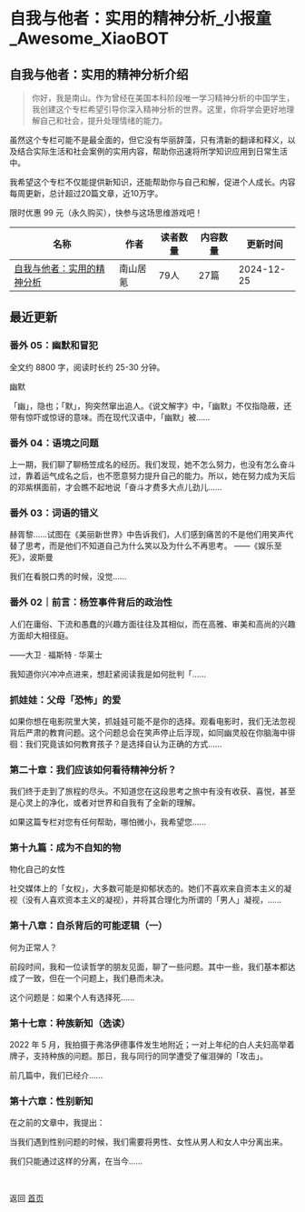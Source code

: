 # 自我与他者：实用的精神分析_小报童_Awesome_XiaoBOT

## 自我与他者：实用的精神分析介绍
> 你好，我是南山。作为曾经在美国本科阶段唯一学习精神分析的中国学生，我创建这个专栏希望引导你深入精神分析的世界。这里，你将学会更好地理解自己和社会，提升处理情绪的能力。    
    
虽然这个专栏可能不是最全面的，但它没有华丽辞藻，只有清新的翻译和释义，以及结合实际生活和社会案例的实用内容，帮助你迅速将所学知识应用到日常生活中。    
    
我希望这个专栏不仅能提供新知识，还能帮助你与自己和解，促进个人成长。内容每周更新，总计超过20篇文章，近10万字。    
    
限时优惠 99 元（永久购买），快参与这场思维游戏吧！  
  


|名称|作者|读者数量|内容数量|更新时间|
|---|---|---|---|---|
|[自我与他者：实用的精神分析](https://xiaobot.net/p/Psychoanalysis?refer=0b133df9-27dc-423b-8101-639049001c13)|南山居氪|79人|27篇|2024-12-25|

## 最近更新
### 番外 05：幽默和冒犯

全文约 8800 字，阅读时长约 25-30 分钟。

幽默

「幽」，隐也；「默」，狗突然窜出追人。《说文解字》中，「幽默」不仅指隐蔽，还带有惊吓或惊讶的意味。而在现代汉语中，「幽默」被......

### 番外 04：语境之问题

上一期，我们聊了聊杨笠成名的经历。我们发现，她不怎么努力，也没有怎么奋斗过，靠着运气成名之后，也不愿意努力提升自己的能力。所以，她在努力成为天后的邓紫棋面前，才会瞧不起地说「奋斗才费多大点儿劲儿......

### 番外 03：词语的错义

赫胥黎……试图在《美丽新世界》中告诉我们，人们感到痛苦的不是他们用笑声代替了思考，而是他们不知道自己为什么笑以及为什么不再思考。 ——《娱乐至死》，波斯曼

我们在看脱口秀的时候，没觉......

### 番外 02｜前言：杨笠事件背后的政治性

人们在庸俗、下流和愚蠢的兴趣方面往往及其相似，而在高雅、审美和高尚的兴趣方面却大相径庭。

——大卫 · 福斯特 · 华莱士

我知道你兴冲冲点进来，想赶紧阅读我是如何批判「......

### 抓娃娃：父母「恐怖」的爱

如果你想在电影院里大笑，抓娃娃可能不是你的选择。观看电影时，我们无法忽视背后严肃的教育问题。这个问题总会在笑声停止后浮现，如同幽灵般在你脑海中徘徊：我们究竟该如何教育孩子？是选择自认为正确的方式......

### 第二十章：我们应该如何看待精神分析？

我们终于走到了旅程的尽头。不知道您在这段思考之旅中有没有收获、喜悦，甚至是心灵上的净化，或者对世界和自我有了全新的理解。

如果这篇专栏对您有任何帮助，哪怕微小，我希望您......

### 第十九篇：成为不自知的物

物化自己的女性

社交媒体上的「女权」，大多数可能是抑郁状态的。她们不喜欢来自资本主义的凝视（没有人喜欢资本主义的凝视），并将其合理化为所谓的「男人」凝视，......

### 第十八章：自杀背后的可能逻辑（一）

何为正常人？

前段时间，我和一位读哲学的朋友见面，聊了一些问题。其中一些，我们基本都达成了一致，但在一个问题上，我们悬而未决。

这个问题是：如果个人有选择死......

### 第十七章：种族新知（选读）

2022 年 5 月，我拍摄于弗洛伊德事件发生地附近；一对上年纪的白人夫妇高举着牌子，支持种族的问题。那日，我与同行的同学遭受了催泪弹的「攻击」。

前几篇中，我们已经介......

### 第十六章：性别新知

在之前的文章中，我提出：

当我们遇到性别问题的时候，我们需要将男性、女性从男人和女人中分离出来。

我们只能通过这样的分离，在当今......


<a href="https://github.com/Reno9527/awesome-xiaobot" style="color: white; text-decoration: none;">awesome-xiaobot</a>

返回 [首页](../README.md)
